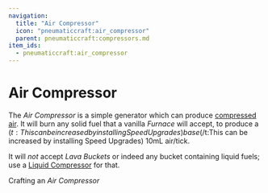 ```yaml
---
navigation:
  title: "Air Compressor"
  icon: "pneumaticcraft:air_compressor"
  parent: pneumaticcraft:compressors.md
item_ids:
  - pneumaticcraft:air_compressor
---
```


# Air Compressor

The *Air Compressor* is a simple generator which can produce [compressed air](../base_concepts/pressure.md). It will burn any solid fuel that a vanilla *Furnace* will accept, to produce a <Color hex="#880">$(t:This can be increased by installing Speed Upgrades)base$(/t:This can be increased by installing Speed Upgrades)</Color> 10mL air/tick.

It will *not* accept *Lava Buckets* or indeed any bucket containing liquid fuels; use a [Liquid Compressor](./liquid_compressor.md) for that.

Crafting an *Air Compressor*

<Recipe id="pneumaticcraft:air_compressor" />

